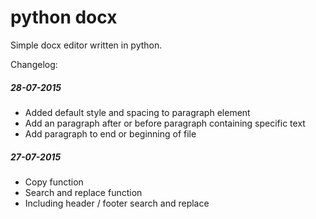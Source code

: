 # python docx

Simple docx editor written in python.

Changelog:
##### 28-07-2015
- Added default style and spacing to paragraph element
- Add an paragraph after or before paragraph containing specific text
- Add paragraph to end or beginning of file

##### 27-07-2015
- Copy function
- Search and replace function
- Including header / footer search and replace
